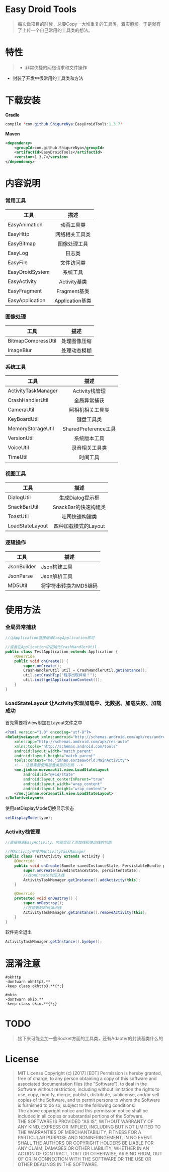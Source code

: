 # Easy Droid Tools
> 每次做项目的时候，总要Copy一大堆重复的工具类，着实麻烦。于是就有了上传一个自己常用的工具类的想法。

# 特性
> - 非常快捷的网络请求和文件操作
- 封装了开发中很常用的工具类和方法

# 下载安装

**Gradle**
```java
compile 'com.github.ShigureNya:EasyDroidTools:1.3.7'
```
**Maven**
```xml
<dependency>
	<groupId>com.github.ShigureNya</groupId>
	<artifactId>EasyDroidTools</artifactId>
	<version>1.3.7</version>
</dependency>
```
# 内容说明

### 常用工具

|工具|描述|
|---|:---:|
|EasyAnimation|动画工具类|
|EasyHttp|网络相关工具类|
|EasyBitmap|图像处理工具|
|EasyLog|日志类|
|EasyFile|文件访问类|
|EasyDroidSystem|系统工具|
|EasyActivity|Activity基类|
|EasyFragment|Fragment基类|
|EasyApplication|Application基类|


### 图像处理

|工具|描述|
|---|:---:|
|BitmapCompressUtil|处理图像压缩|
|ImageBlur|处理动态模糊|

### 系统工具

|工具|描述|
|---|:---:|
|ActivityTaskManager|Activity栈管理|
|CrashHandlerUtil|全局异常捕获|
|CameraUtil|照相机相关工具类|
|KeyBoardUtil|键盘工具类|
|MemoryStorageUtil|SharedPreference工具|
|VersionUtil|系统版本工具|
|VoiceUtil|录音相关工具类|
|TimeUtil|时间工具|

### 视图工具

|工具|描述|
|---|:---:|
|DialogUtil|生成Dialog提示框|
|SnackBarUtil|SnackBar的快速构建类|
|ToastUtil|吐司快速构建类|
|LoadStateLayout|四种加载模式的Layout|

### 逻辑操作

工具|描述
---|---
|JsonBuilder|Json构建工具|
|JsonParse|Json解析工具|
|MD5Util|将字符串转换为MD5编码|

# 使用方法
### 全局异常捕获

```java 
//让Application直接继承EasyApplication即可

//或者在Application中初始化CrashHandlerUtil
public class TestApplication extends Application {
    @Override
    public void onCreate() {
        super.onCreate();
        CrashHandlerUtil util = CrashHandlerUtil.getInstance();
        util.setCrashTip("程序出现异常！");
        util.init(getApplicationContext());
    }
}
```

### LoadStateLayout 让Activity实现加载中、无数据、加载失败、加载成功
首先需要将View附加在Layout文件之中
```xml
<?xml version="1.0" encoding="utf-8"?>
<RelativeLayout xmlns:android="http://schemas.android.com/apk/res/android"
    xmlns:app="http://schemas.android.com/apk/res-auto"
    xmlns:tools="http://schemas.android.com/tools"
    android:layout_width="match_parent"
    android:layout_height="match_parent"
    tools:context="me.jimhao.eorzeaworld.MainActivity">
    <!-- 注意需要使用层叠类型的布局 -->
    <me.jimhao.eorzeautil.view.LoadStateLayout
        android:id="@+id/state"
        android:layout_centerInParent="true"
        android:layout_width="wrap_content"
        android:layout_height="wrap_content">
    </me.jimhao.eorzeautil.view.LoadStateLayout>
</RelativeLayout>
```
使用setDisplayMode切换显示状态
```java
setDisplayMode(type);
```
### Activity栈管理
```java
//直接继承EasyActivity，内部实现了添加栈和弹出栈的功能

//在Activity中使用ActivityTaskManager
public class TestActivity extends Activity {
    @Override
    public void onCreate(Bundle savedInstanceState, PersistableBundle persistentState) {
        super.onCreate(savedInstanceState, persistentState);
        //在onCreate时压入栈
        ActivityTaskManager.getInstance().addActivity(this);
    }

    @Override
    protected void onDestroy() {
        super.onDestroy();
        //在销毁的时候弹出栈
        ActivityTaskManager.getInstance().removeActivity(this);
    }
}
```
软件完全退出
```java 
ActivityTaskManager.getInstance().byebye();
```

# 混淆注意
```jav 
#okhttp
-dontwarn okhttp3.**
-keep class okhttp3.**{*;}

#okio
-dontwarn okio.**
-keep class okio.**{*;}
```

# TODO
> 接下来可能会加一些Socket方面的工具类，还有Adapter的封装基类什么的

# License

> MIT License
Copyright (c) [2017] [EDT]
Permission is hereby granted, free of charge, to any person obtaining a copy
of this software and associated documentation files (the "Software"), to deal
in the Software without restriction, including without limitation the rights
to use, copy, modify, merge, publish, distribute, sublicense, and/or sell
copies of the Software, and to permit persons to whom the Software is
furnished to do so, subject to the following conditions:<br/>
The above copyright notice and this permission notice shall be included in all
copies or substantial portions of the Software.<br/>
THE SOFTWARE IS PROVIDED "AS IS", WITHOUT WARRANTY OF ANY KIND, EXPRESS OR
IMPLIED, INCLUDING BUT NOT LIMITED TO THE WARRANTIES OF MERCHANTABILITY,
FITNESS FOR A PARTICULAR PURPOSE AND NONINFRINGEMENT. IN NO EVENT SHALL THE
AUTHORS OR COPYRIGHT HOLDERS BE LIABLE FOR ANY CLAIM, DAMAGES OR OTHER
LIABILITY, WHETHER IN AN ACTION OF CONTRACT, TORT OR OTHERWISE, ARISING FROM,
OUT OF OR IN CONNECTION WITH THE SOFTWARE OR THE USE OR OTHER DEALINGS IN THE
SOFTWARE.
